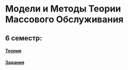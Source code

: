 # Модели и Методы Теории Массового Обслуживания

## 6 семестр:
#### [Теория](https://drive.google.com/open?id=1XhzYVKf1hRP185pa692ZWC9hkX12XG1g)
#### [Задания](https://drive.google.com/open?id=1clfML5QWALmGEPXvWcWUEmVxdTe3vOEO)
